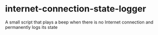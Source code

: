 # internet-connection-state-logger
A small script that plays a beep when there is no Internet connection and permanently logs its state
